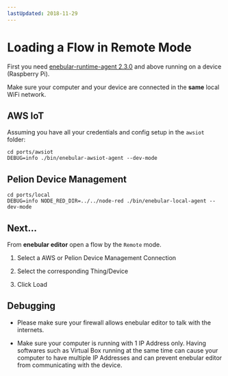 ```yaml
---
lastUpdated: 2018-11-29
---
```


# Loading a Flow in Remote Mode

First you need [enebular-runtime-agent 2.3.0](https://github.com/enebular/enebular-runtime-agent/releases) and above running on a device (Raspberry Pi).

Make sure your computer and your device are connected in the **same** local WiFi network.

## AWS IoT

Assuming you have all your credentials and config setup in the `awsiot` folder:

```
cd ports/awsiot
DEBUG=info ./bin/enebular-awsiot-agent --dev-mode
```

## Pelion Device Management

```
cd ports/local
DEBUG=info NODE_RED_DIR=../../node-red ./bin/enebular-local-agent --dev-mode
```

## Next...

From **enebular editor** open a flow by the `Remote` mode.

1. Select a AWS or Pelion Device Management Connection

1. Select the corresponding Thing/Device

1. Click Load

## Debugging

- Please make sure your firewall allows enebular editor to talk with the internets.

- Make sure your computer is running with 1 IP Address only. Having softwares such as Virtual Box running at the same time can cause your computer to have multiple IP Addresses and can prevent enebular editor from communicating with the device.

